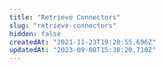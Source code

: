 ```yaml
---
title: "Retrieve Connectors"
slug: "retrieve-connectors"
hidden: false
createdAt: "2021-11-23T19:28:55.696Z"
updatedAt: "2023-09-08T15:38:20.710Z"
---
```

